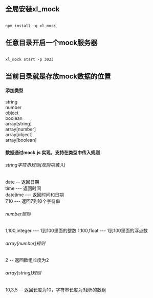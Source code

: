 ##  全局安装xl_mock
<code>
npm install -g xl_mock
</code>

##  任意目录开启一个mock服务器
<code>
xl_mock start -p 3033
</code>

##  当前目录就是存放mock数据的位置

####  添加类型
string  
number  
object  
boolean  
array[string]  
array[number]  
array[object]  
array[boolean]  

####  数据通过mock.js 实现，支持在类型中传入规则
######  string字符串规则(规则项填入)
date -- 返回日期  
time ---  返回时间  
datetime --- 返回时间和日期  
7,10  --- 返回7到10个字符串
######  number规则
1,100,integer  --- 1到100里面的整数
1,100,float --- 1到100里面的浮点数
######   array[number]规则
2 -- 返回数组长度为2
######   array[string]规则
10,3,5  -- 返回长度为10，字符串长度为3到5的数组





